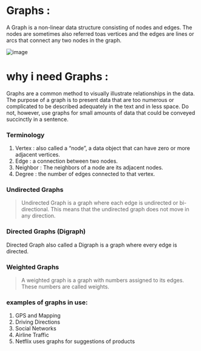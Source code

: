 # Graphs :

A Graph is a non-linear data structure consisting of nodes and edges. 
The nodes are sometimes also referred toas vertices and the edges are lines or arcs that connect any two nodes in the graph.


![image](https://image.slidesharecdn.com/datastructurecomputergraphs-130417055246-phpapp01/95/data-structure-computer-graphs-2-638.jpg?cb=1366178012)


# why i need Graphs :


Graphs are a common method to visually illustrate relationships in the data. 
The purpose of a graph is to present data that are too numerous or complicated 
to be described adequately in the text and in less space. Do not, however,
use graphs for small amounts of data that could be conveyed succinctly in a sentence.

### Terminology

1. Vertex : also called a “node”, a data object that can have zero or more adjacent vertices.
2. Edge : a connection between two nodes.
3. Neighbor : The neighbors of a node are its adjacent nodes.
4. Degree : the number of edges connected to that vertex.

### Undirected Graphs

> Undirected Graph is a graph where each edge is undirected or bi-directional. This means that the undirected graph does not move in any direction.

### Directed Graphs (Digraph)

 Directed Graph also called a Digraph is a graph where every edge is directed.






### Weighted Graphs
> A weighted graph is a graph with numbers assigned to its edges. These numbers are called weights.


### examples of graphs in use:

1. GPS and Mapping
2. Driving Directions
3. Social Networks
4. Airline Traffic
5. Netflix uses graphs for suggestions of products


